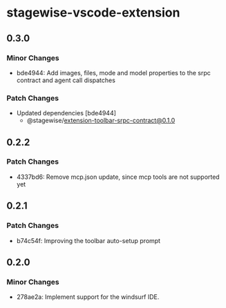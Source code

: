 # stagewise-vscode-extension

## 0.3.0

### Minor Changes

- bde4944: Add images, files, mode and model properties to the srpc contract and agent call dispatches

### Patch Changes

- Updated dependencies [bde4944]
  - @stagewise/extension-toolbar-srpc-contract@0.1.0

## 0.2.2

### Patch Changes

- 4337bd6: Remove mcp.json update, since mcp tools are not supported yet

## 0.2.1

### Patch Changes

- b74c54f: Improving the toolbar auto-setup prompt

## 0.2.0

### Minor Changes

- 278ae2a: Implement support for the windsurf IDE.
